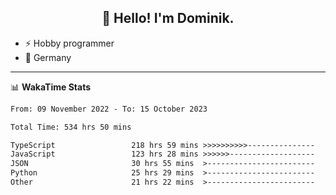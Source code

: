 <h2 align="center">👋 Hello! I'm Dominik.</h2>

- ⚡ Hobby programmer
- 📍 Germany

---
📊 **WakaTime Stats**
<!--START_SECTION:waka-->

```txt
From: 09 November 2022 - To: 15 October 2023

Total Time: 534 hrs 50 mins

TypeScript                 218 hrs 59 mins >>>>>>>>>>---------------   40.95 %
JavaScript                 123 hrs 28 mins >>>>>>-------------------   23.09 %
JSON                       30 hrs 55 mins  >------------------------   05.78 %
Python                     25 hrs 29 mins  >------------------------   04.77 %
Other                      21 hrs 22 mins  >------------------------   04.00 %
```

<!--END_SECTION:waka-->
